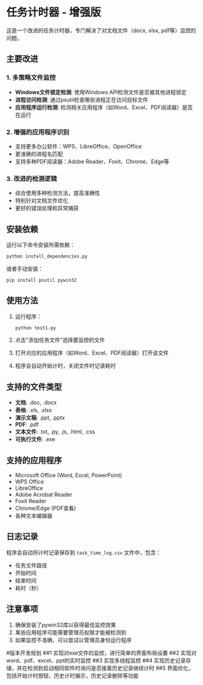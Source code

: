 # 任务计时器 - 增强版

这是一个改进的任务计时器，专门解决了对文档文件（docx, xlsx, pdf等）监控的问题。

## 主要改进

### 1. 多策略文件监控
- **Windows文件锁定检测**: 使用Windows API检测文件是否被其他进程锁定
- **进程访问检测**: 通过psutil检查哪些进程正在访问目标文件
- **应用程序运行检测**: 检测相关应用程序（如Word、Excel、PDF阅读器）是否在运行

### 2. 增强的应用程序识别
- 支持更多办公软件：WPS、LibreOffice、OpenOffice
- 更准确的进程名匹配
- 支持多种PDF阅读器：Adobe Reader、Foxit、Chrome、Edge等

### 3. 改进的检测逻辑
- 综合使用多种检测方法，提高准确性
- 特别针对文档文件优化
- 更好的错误处理和异常捕获

## 安装依赖

运行以下命令安装所需依赖：

```bash
python install_dependencies.py
```

或者手动安装：

```bash
pip install psutil pywin32
```

## 使用方法

1. 运行程序：
   ```bash
   python test1.py
   ```

2. 点击"添加任务文件"选择要监控的文件

3. 打开对应的应用程序（如Word、Excel、PDF阅读器）打开该文件

4. 程序会自动开始计时，关闭文件时记录耗时

## 支持的文件类型

- **文档**: .doc, .docx
- **表格**: .xls, .xlsx  
- **演示文稿**: .ppt, .pptx
- **PDF**: .pdf
- **文本文件**: .txt, .py, .js, .html, .css
- **可执行文件**: .exe

## 支持的应用程序

- Microsoft Office (Word, Excel, PowerPoint)
- WPS Office
- LibreOffice
- Adobe Acrobat Reader
- Foxit Reader
- Chrome/Edge (PDF查看)
- 各种文本编辑器

## 日志记录

程序会自动将计时记录保存到 `task_time_log.csv` 文件中，包含：
- 任务文件路径
- 开始时间
- 结束时间
- 耗时（秒）

## 注意事项

1. 确保安装了pywin32库以获得最佳监控效果
2. 某些应用程序可能需要管理员权限才能被检测到
3. 如果监控不准确，可以尝试以管理员身份运行程序


#版本开发规划
##1 实现对exe文件的监控，进行简单的界面布局设置
##2 实现对word、pdf、excel、ppt的实时监控
##3 实现多线程监控
##4 实现历史记录存储，并在检测到启动相同软件时询问是否接着历史记录继续计时
##5 界面优化，包括开始计时按钮，历史计时展示，历史记录删除等功能